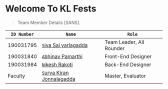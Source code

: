 # Welcome To KL Fests


> Team Member Details [SANS].

| ```ID Number```| ```Name```                                                     | ```Role```                  |
|----------------|----------------------------------------------------------------|-----------------------------|
|190031795       |[```S```iva Sai yarlagadda](@github/pamarthiabhinav)      |Team Leader, All Rounder     |
|190031840       |[```A```bhinav Pamarthi](https://github.com/pamarthiabhinav)         |Front-End Designer           |
|190031984       |[```N```ikesh Rakoti](@github/pamarthiabhinav)            |Back-End Designer            |
|Faculty         |[```S```urya Kiran Jonnalagadda](https://github.com/suryakiran25oct93) |Master, Evaluator            |
